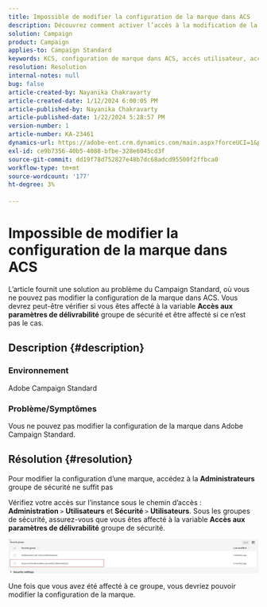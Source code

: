 ```yaml
---
title: Impossible de modifier la configuration de la marque dans ACS
description: Découvrez comment activer l’accès à la modification de la configuration de la marque dans ACS. Vérifiez si vous avez été ajouté au groupe de sécurité "Accès aux paramètres de délivrabilité".
solution: Campaign
product: Campaign
applies-to: Campaign Standard
keywords: KCS, configuration de marque dans ACS, accès utilisateur, accès au paramètre de délivrabilité, standard de campagne
resolution: Resolution
internal-notes: null
bug: false
article-created-by: Nayanika Chakravarty
article-created-date: 1/12/2024 6:00:05 PM
article-published-by: Nayanika Chakravarty
article-published-date: 1/22/2024 5:28:57 PM
version-number: 1
article-number: KA-23461
dynamics-url: https://adobe-ent.crm.dynamics.com/main.aspx?forceUCI=1&pagetype=entityrecord&etn=knowledgearticle&id=ea64f666-74b1-ee11-a569-6045bd006a22
exl-id: ce9b7356-40b5-4088-bfbe-328e6045cd3f
source-git-commit: dd19f78d752827e48b7dc68adcd95500f2ffbca0
workflow-type: tm+mt
source-wordcount: '177'
ht-degree: 3%

---
```


# Impossible de modifier la configuration de la marque dans ACS


L’article fournit une solution au problème du Campaign Standard, où vous ne pouvez pas modifier la configuration de la marque dans ACS. Vous devrez peut-être vérifier si vous êtes affecté à la variable <b>Accès aux paramètres de délivrabilité</b> groupe de sécurité et être affecté si ce n’est pas le cas.

## Description {#description}


### Environnement

Adobe Campaign Standard

### Problème/Symptômes

Vous ne pouvez pas modifier la configuration de la marque dans Adobe Campaign Standard.


## Résolution {#resolution}


Pour modifier la configuration d’une marque, accédez à la <b>Administrateurs</b> groupe de sécurité ne suffit pas

Vérifiez votre accès sur l’instance sous le chemin d’accès : <b>Administration </b>`>`  <b>Utilisateurs</b> et <b>Sécurité </b>`>`  <b>Utilisateurs</b>. Sous les groupes de sécurité, assurez-vous que vous êtes affecté à la variable <b>Accès aux paramètres de délivrabilité</b> groupe de sécurité.

![](assets/f7846f6e-31b9-ee11-a569-6045bd006704.png)

Une fois que vous avez été affecté à ce groupe, vous devriez pouvoir modifier la configuration de la marque.
